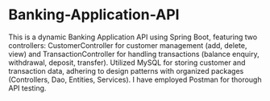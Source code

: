 # Banking-Application-API

<p>
This is a dynamic Banking Application API using Spring Boot, featuring two controllers: CustomerController for customer management (add, delete, view) and TransactionController for handling transactions (balance enquiry, withdrawal, deposit, transfer). Utilized MySQL for storing customer and transaction data, adhering to design patterns with organized packages (Controllers, Dao, Entities, Services). 
I have employed Postman for thorough API testing.
</p>

